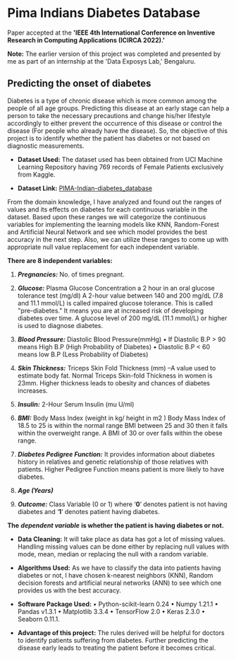 # Pima Indians Diabetes Database
Paper accepted at the <b>'IEEE 4th International Conference on Inventive Research in Computing Applications (ICIRCA 2022).'</b>

<b>Note:</b> The earlier version of this project was completed and presented by me as part of an internship at the 'Data Exposys Lab,' Bengaluru.
## Predicting the onset of diabetes

Diabetes is a type of chronic disease which is more common among the people of all age groups. Predicting this disease at an early stage can help a person to take the necessary precautions and change his/her lifestyle accordingly to either prevent the occurrence of this disease or control the disease (For people who already have the disease).
So, the objective of this project is to identify whether the patient has diabetes or not based on diagnostic measurements.

* **Dataset Used:** The dataset used has been obtained from UCI Machine Learning Repository having 769 records of Female Patients exclusively from Kaggle.

* **Dataset Link:**  [PIMA-Indian-diabetes_database](https://www.kaggle.com/uciml/pima-indians-diabetes-database)

From the domain knowledge, I have analyzed and found out the ranges of values and its effects on diabetes for each continuous variable in the dataset. Based upon these ranges we will categorize the continuous variables for implementing the learning models like KNN, Random-Forest and Artificial Neural Network and see which model provides the best accuracy in the next step. Also, we can utilize these ranges to come up with appropriate null value replacement for each independent variable.

**There are 8 independent variables:**
1.	***Pregnancies:*** No. of times pregnant.

2.	***Glucose:*** Plasma Glucose Concentration a 2 hour in an oral glucose tolerance test (mg/dl)
A 2-hour value between 140 and 200 mg/dL (7.8 and 11.1 mmol/L) is called impaired glucose tolerance. This is called "pre-diabetes." It means you are at increased risk of developing diabetes over time. A glucose level of 200 mg/dL (11.1 mmol/L) or higher is used to diagnose diabetes.

3.	***Blood Pressure:***  Diastolic Blood Pressure(mmHg) 
•	If Diastolic B.P > 90 means High B.P (High Probability of Diabetes) 
•	Diastolic B.P < 60 means low B.P (Less Probability of Diabetes)

4.	***Skin Thickness:*** Triceps Skin Fold Thickness (mm) –A value used to estimate body fat. Normal Triceps Skin-fold Thickness in women is 23mm. Higher thickness leads to obesity and chances of diabetes increases.

5.	***Insulin:*** 2-Hour Serum Insulin (mu U/ml)


6.  ***BMI:*** Body Mass Index (weight in kg/ height in m2 ) Body Mass Index of 18.5 to 25 is within the normal range BMI between 25 and 30 then it falls within the overweight range. A BMI of 30 or over falls within the obese range.

7.	***Diabetes Pedigree Function:*** It provides information about diabetes history in relatives and genetic relationship of those relatives with patients. Higher Pedigree Function means patient is more likely to have diabetes.

8.	***Age (Years)***

9.	***Outcome:*** Class Variable (0 or 1) where ‘**0**’ denotes patient is not having diabetes and ‘**1**’ denotes patient having diabetes.

**The** ***dependent variable*** **is whether the patient is having diabetes or not.**

* **Data Cleaning:** It will take place as data has got a lot of missing values. Handling missing values can be done either by replacing null values with mode, mean, median or replacing the null with a random variable.


* **Algorithms Used:**  As we have to classify the data into patients having diabetes or not, I have chosen k-nearest neighbors (KNN), Random decision forests and artificial neural networks (ANN) to see which one provides us with the best accuracy.

* **Software Package Used:** 
•	Python-scikit-learn 0.24
•	Numpy 1.21.1
•	Pandas v1.3.1 
•	Matplotlib 3.3.4 
•	TensorFlow 2.0 
•	Keras 2.3.0
•	Seaborn 0.11.1.

* **Advantage of this project:** The rules derived will be helpful for doctors to identify patients suffering from diabetes. Further predicting the disease early leads to treating the patient before it becomes critical.


